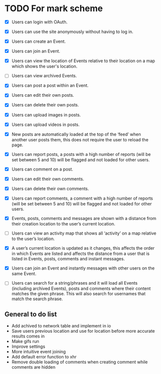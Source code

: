 # TODO For mark scheme
- [x] Users can login with OAuth.
- [x] Users can use the site anonymously without having to log in.
- [x] Users can create an Event.
- [x] Users can join an Event.
- [x] Users can view the location of Events relative to their location on a map which shows the user's location.
- [ ] Users can view archived Events.
- [x] Users can post a post within an Event.
- [x] Users can edit their own posts.
- [x] Users can delete their own posts.
- [x] Users can upload images in posts.
- [x] Users can upload videos in posts.
- [x] New posts are automatically loaded at the top of the ‘feed’ when another user posts them, this does not require the user to reload the page.
- [x] Users can report posts, a posts with a high number of reports (will be set between 5 and 10) will be flagged and not loaded for other users.
- [x] Users can comment on a post.
- [x] Users can edit their own comments.
- [x] Users can delete their own comments.
- [x] Users can report comments, a comment with a high number of reports (will be set between 5 and 10) will be flagged and not loaded for other users.
- [x] Events, posts, comments and messages are shown with a distance from their creation location to the user’s current location.
- [ ] Users can view an activity map that shows all ‘activity’ on a map relative to the user’s location.
- [x] A user’s current location is updated as it changes, this affects the order in which Events are listed and affects the distance from a user that is listed in Events, posts, comments and instant messages.

- [x] Users can join an Event and instantly messages with other users on the same Event.

- [ ] Users can search for a string/phrases and it will load all Events (including archived Events), posts and comments where their content matches the given phrase. This will also search for usernames that match the search phrase.

## General to do list
- Add achived to network table and implement in io
- Save users previous location and use for location before more accurate results comes in
- Make gifs run
- Improve settings
- More intuitive event joining
- Add default error function to xhr
- Remove double loading of comments when creating comment while comments are hidden
